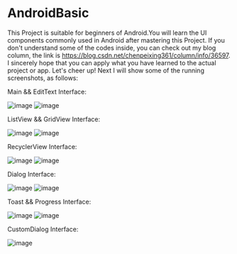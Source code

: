 # AndroidBasic
  This Project is suitable for beginners of Android.You will learn the UI components commonly used in Android after mastering this Project.
If you don't understand some of the codes inside, you can check out my blog column, the link is https://blog.csdn.net/chenpeixing361/column/info/36597. I sincerely hope that you can apply what you have learned to the actual project or app. Let's cheer up!
  Next I will show some of the running screenshots, as follows:
  
  Main && EditText Interface:
  
  ![image](https://github.com/229394/AndroidBasic/blob/master/screenshots/Main.png)
  ![image](https://github.com/229394/AndroidBasic/blob/master/screenshots/EditText.png)
  
  ListView && GridView Interface:
  
  ![image](https://github.com/229394/AndroidBasic/blob/master/screenshots/ListView.jpg)
  ![image](https://github.com/229394/AndroidBasic/blob/master/screenshots/GridView.jpg)
  
  RecyclerView Interface:
  
  ![image](https://github.com/229394/AndroidBasic/blob/master/screenshots/RecyclerView1.jpg)
  ![image](https://github.com/229394/AndroidBasic/blob/master/screenshots/RecyclerView2.jpg)
  
  Dialog Interface:
  
  ![image](https://github.com/229394/AndroidBasic/blob/master/screenshots/Dialog1.png)
  ![image](https://github.com/229394/AndroidBasic/blob/master/screenshots/Dialog1.png)
  
  Toast && Progress Interface:
  
  ![image](https://github.com/229394/AndroidBasic/blob/master/screenshots/Toast.png)
  ![image](https://github.com/229394/AndroidBasic/blob/master/screenshots/Progress.png)
  
  CustomDialog Interface:
  
  ![image](https://github.com/229394/AndroidBasic/blob/master/screenshots/CustomDialog.png)
